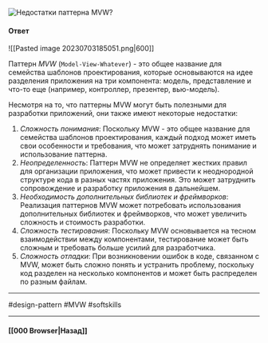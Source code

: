 ![Недостатки паттерна MVW?](https://youtu.be/xZLxdts7ZW4?t=282)

#### Ответ

![[Pasted image 20230703185051.png|600]]

Паттерн *MVW* (`Model-View-Whatever`) - это общее название для семейства шаблонов проектирования, которые основываются на идее разделения приложения на три компонента: модель, представление и что-то еще (например, контроллер, презентер, вью-модель).

Несмотря на то, что паттерны MVW могут быть полезными для разработки приложений, они также имеют некоторые недостатки:
1. *Сложность понимания*: Поскольку MVW - это общее название для семейства шаблонов проектирования, каждый подход может иметь свои особенности и требования, что может затруднять понимание и использование паттерна.
2. *Неопределенность*: Паттерн MVW не определяет жестких правил для организации приложения, что может привести к неоднородной структуре кода в разных частях приложения. Это может затруднить сопровождение и разработку приложения в дальнейшем.
3. *Необходимость дополнительных библиотек и фреймворков*: Реализация паттернов MVW может потребовать использования дополнительных библиотек и фреймворков, что может увеличить сложность и стоимость разработки.
4. *Сложность тестирования*: Поскольку MVW основывается на тесном взаимодействии между компонентами, тестирование может быть сложным и требовать больше усилий для разработчика.
5. *Сложность отладки*: При возникновении ошибок в коде, связанном с MVW, может быть сложно понять и устранить проблему, поскольку код разделен на несколько компонентов и может быть распределен по разным файлам.

___
#design-pattern #MVW #softskills 

___

#### [[000 Browser|Назад]]